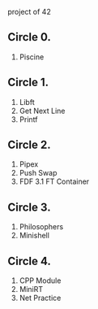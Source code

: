 project of 42
## Circle 0.

1. Piscine
## Circle 1.

1. Libft
2. Get Next Line
3. Printf

## Circle 2.

1. Pipex
2. Push Swap
3. FDF
		3.1 FT Container
## Circle 3.

1. Philosophers
2. Minishell
## Circle 4.

1. CPP Module
2. MiniRT
3. Net Practice




